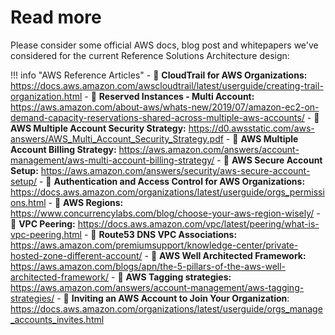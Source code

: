 # Read more

Please consider some official AWS docs, blog post and whitepapers we've considered for the current 
Reference Solutions Architecture design:

!!! info "AWS Reference Articles"
    - :orange_book: **CloudTrail for AWS Organizations:** https://docs.aws.amazon.com/awscloudtrail/latest/userguide/creating-trail-organization.html
    - :orange_book: **Reserved Instances - Multi Account:** https://aws.amazon.com/about-aws/whats-new/2019/07/amazon-ec2-on-demand-capacity-reservations-shared-across-multiple-aws-accounts/
    - :orange_book: **AWS Multiple Account Security Strategy:** https://d0.awsstatic.com/aws-answers/AWS_Multi_Account_Security_Strategy.pdf
    - :orange_book: **AWS Multiple Account Billing Strategy:** https://aws.amazon.com/answers/account-management/aws-multi-account-billing-strategy/
    - :orange_book: **AWS Secure Account Setup:** https://aws.amazon.com/answers/security/aws-secure-account-setup/
    - :orange_book: **Authentication and Access Control for AWS Organizations:** https://docs.aws.amazon.com/organizations/latest/userguide/orgs_permissions.html
    - :orange_book: **AWS Regions:** https://www.concurrencylabs.com/blog/choose-your-aws-region-wisely/
    - :orange_book: **VPC Peering:** https://docs.aws.amazon.com/vpc/latest/peering/what-is-vpc-peering.html
    - :orange_book: **Route53 DNS VPC Associations:** https://aws.amazon.com/premiumsupport/knowledge-center/private-hosted-zone-different-account/
    - :orange_book: **AWS Well Architected Framework:** https://aws.amazon.com/blogs/apn/the-5-pillars-of-the-aws-well-architected-framework/
    - :orange_book: **AWS Tagging strategies:** https://aws.amazon.com/answers/account-management/aws-tagging-strategies/ 
    - :orange_book: **Inviting an AWS Account to Join Your Organization**: https://docs.aws.amazon.com/organizations/latest/userguide/orgs_manage_accounts_invites.html
